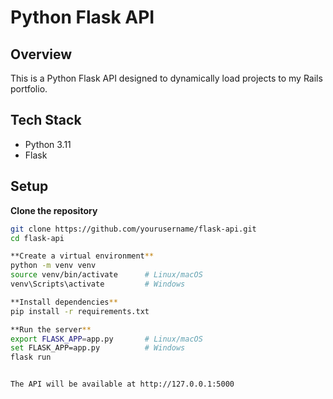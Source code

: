# Python Flask API

## Overview
This is a Python Flask API designed to dynamically load projects to my Rails portfolio.

## Tech Stack
- Python 3.11
- Flask

## Setup

**Clone the repository**
```bash
git clone https://github.com/yourusername/flask-api.git
cd flask-api

**Create a virtual environment**
python -m venv venv
source venv/bin/activate      # Linux/macOS
venv\Scripts\activate         # Windows

**Install dependencies**
pip install -r requirements.txt

**Run the server**
export FLASK_APP=app.py       # Linux/macOS
set FLASK_APP=app.py          # Windows
flask run


The API will be available at http://127.0.0.1:5000
